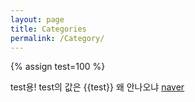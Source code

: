 ```yaml
---
layout: page
title: Categories
permalink: /Category/
---
```

{% assign test=100 %}

test용! test의 값은 {{test}} 왜 안나오냐
<a href="https//:www.naver.com"> naver </a>
